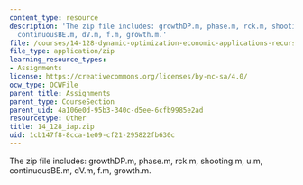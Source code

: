 ```yaml
---
content_type: resource
description: 'The zip file includes: growthDP.m, phase.m, rck.m, shooting.m, u.m,
  continuousBE.m, dV.m, f.m, growth.m.'
file: /courses/14-128-dynamic-optimization-economic-applications-recursive-methods-spring-2003/1cb147f88cca1e09cf21295822fb630c_14_128_iap.zip
file_type: application/zip
learning_resource_types:
- Assignments
license: https://creativecommons.org/licenses/by-nc-sa/4.0/
ocw_type: OCWFile
parent_title: Assignments
parent_type: CourseSection
parent_uid: 4a106e0d-95b3-340c-d5ee-6cfb9985e2ad
resourcetype: Other
title: 14_128_iap.zip
uid: 1cb147f8-8cca-1e09-cf21-295822fb630c
---
```

The zip file includes: growthDP.m, phase.m, rck.m, shooting.m, u.m, continuousBE.m, dV.m, f.m, growth.m.